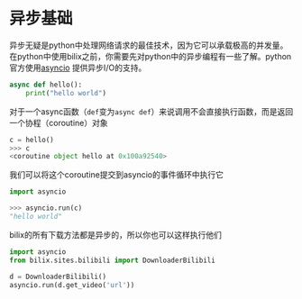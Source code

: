# 异步基础
异步无疑是python中处理网络请求的最佳技术，因为它可以承载极高的并发量。
在python中使用bilix之前，你需要先对python中的异步编程有一些了解。python官方使用[asyncio](https://docs.python.org/3/library/asyncio.html)
提供异步I/O的支持。

```python
async def hello():
    print("hello world")
```

对于一个async函数（`def`变为`async def`）来说调用不会直接执行函数，而是返回一个协程（coroutine）对象

```python
c = hello()
>>> c
<coroutine object hello at 0x100a92540>

```

我们可以将这个coroutine提交到asyncio的事件循环中执行它

```python
import asyncio

>>> asyncio.run(c)
"hello world"
```

bilix的所有下载方法都是异步的，所以你也可以这样执行他们
```python
import asyncio
from bilix.sites.bilibili import DownloaderBilibili

d = DownloaderBilibili()
asyncio.run(d.get_video('url'))
```
